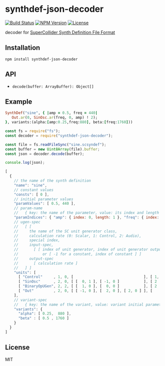 # synthdef-json-decoder
[![Build Status](http://img.shields.io/travis/mohayonao/synthdef-json-decoder.svg?style=flat-square)](https://travis-ci.org/mohayonao/synthdef-json-decoder)
[![NPM Version](http://img.shields.io/npm/v/synthdef-json-decoder.svg?style=flat-square)](https://www.npmjs.org/package/synthdef-json-decoder)
[![License](http://img.shields.io/badge/license-MIT-brightgreen.svg?style=flat-square)](http://mohayonao.mit-license.org/)

decoder for [SuperCollider Synth Definition File Format](http://doc.sccode.org/Reference/Synth-Definition-File-Format.html)

## Installation

```
npm install synthdef-json-decoder
```

## API

- `decode(buffer: ArrayBuffer): Object[]`

## Example

```rb
SynthDef("sine", { |amp = 0.5, freq = 440|
   Out.ar(0, SinOsc.ar(freq, 0, amp) ! 2);
}, variants:(alpha:[amp:0.25,freq:880], beta:[freq:1760]))
```

```js
const fs = require("fs");
const decoder = require("synthdef-json-decoder");

const file = fs.readFileSync("sine.scsyndef");
const buffer = new Uint8Array(file).buffer;
const json = decoder.decode(buffer);

console.log(json);
```

```js
[
  {
    // the name of the synth definition
    "name": "sine",
    // constant values
    "consts": [ 0 ],
    // initial parameter values
    "paramValues": [ 0.5, 440 ],
    // param-name
    //   { key: the name of the parameter, value: its index and length in the parameter array }
    "paramIndices": { "amp": { index: 0, length: 1 }, "freq": { index: 1, length: 1 } },
    // ugen-spec
    //   [ [
    //     the name of the SC unit generator class,
    //     calculation rate (0: Scalar, 1: Control, 2: Audio),
    //     special index,
    //     input-spec,
    //       [ [ index of unit generator, index of unit generator output ]
    //           or [ -1 for a constant, index of constant ] ]
    //     output-spec
    //       [ calculation rate ]
    //   ] ]
    "units": [
      [ "Control"     , 1, 0, [                                ], [ 1, 1 ] ],
      [ "SinOsc"      , 2, 0, [ [  0, 1 ], [ -1, 0 ]           ], [ 2    ] ],
      [ "BinaryOpUGen", 2, 2, [ [  1, 0 ], [  0, 0 ]           ], [ 2    ] ],
      [ "Out"         , 2, 0, [ [ -1, 0 ], [  2, 0 ], [ 2, 0 ] ], [      ] ]
    ],
    // variant-spec
    //   { key: the name of the variant, value: variant initial parameter values }
    "variants": {
      "alpha": [ 0.25,  880 ],
      "beta" : [ 0.5 , 1760 ]
    }
  }
]
```

## License

MIT
